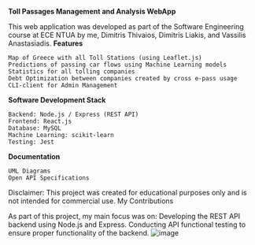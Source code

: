 **Toll Passages Management and Analysis WebApp**

This web application was developed as part of the Software Engineering course at ECE NTUA by me, Dimitris Thivaios, Dimitris Liakis, and Vassilis Anastasiadis.
**Features**

    Map of Greece with all Toll Stations (using Leaflet.js)
    Predictions of passing car flows using Machine Learning models
    Statistics for all tolling companies
    Debt Optimization between companies created by cross e-pass usage
    CLI-client for Admin Management

**Software Development Stack**

    Backend: Node.js / Express (REST API)
    Frontend: React.js
    Database: MySQL
    Machine Learning: scikit-learn
    Testing: Jest

**Documentation**

    UML Diagrams
    Open API Specifications

Disclaimer: This project was created for educational purposes only and is not intended for commercial use.
My Contributions

As part of this project, my main focus was on:
    Developing the REST API backend using Node.js and Express.
    Conducting API functional testing to ensure proper functionality of the backend.
    ![image](https://github.com/user-attachments/assets/c5e794c9-9a4a-4c72-90e3-2c867d41a4e3)

